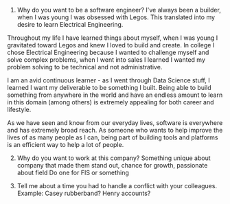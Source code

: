 1. Why do you want to be a software engineer?
I've always been a builder, when I was young I was obsessed with Legos. This translated into my desire to learn Electrical Engineering. 

Throughout my life I have learned things about myself, when I was young I gravitated toward Legos and knew I loved to build and create. In college I chose Electrical Engineering because I wanted to challenge myself and solve complex problems, when I went into sales I learned I wanted my problem solving to be technical and not administrative.

I am an avid continuous learner - as I went through Data Science stuff, I learned I want my deliverable to be something I built. Being able to build something from anywhere in the world and have an endless amount to learn in this domain (among others) is extremely appealing for both career and lifestyle.

As we have seen and know from our everyday lives, software is everywhere and has extremely broad reach. As someone who wants to help improve the lives of as many people as I can, being part of building tools and platforms is an efficient way to help a lot of people.

2. Why do you want to work at this company?
Something unique about company that made them stand out, chance for growth, passionate about field
Do one for FIS or something


3. Tell me about a time you had to handle a conflict with your colleagues.
Example: Casey rubberband?
Henry accounts?
